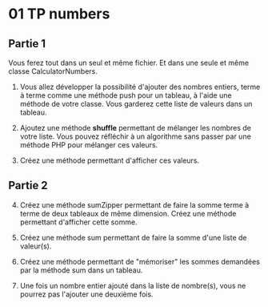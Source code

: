 # 01 TP numbers

## Partie 1

Vous ferez tout dans un seul et même fichier. Et dans une seule et même classe CalculatorNumbers.

1. Vous allez développer la possibilité d'ajouter des nombres entiers, terme à terme comme une méthode push pour un tableau, à l'aide une méthode de votre classe. Vous garderez cette liste de valeurs dans un tableau. 

2. Ajoutez une méthode **shuffle** permettant de mélanger les nombres de votre liste. Vous pouvez réfléchir à un algorithme sans passer par une méthode PHP pour mélanger ces valeurs.

3. Créez une méthode permettant d'afficher ces valeurs.

## Partie 2

4. Créez une méthode sumZipper permettant de faire la somme terme à terme de deux tableaux de même dimension. Créez une méthode permettant d'afficher cette somme.

5. Créez une méthode sum permettant de faire la somme d'une liste de valeur(s).

6. Créez une méthode permettant de "mémoriser" les sommes demandées par la méthode sum dans un tableau.

7. Une fois un nombre entier ajouté dans la liste de nombre(s), vous ne pourrez pas l'ajouter une deuxième fois.


